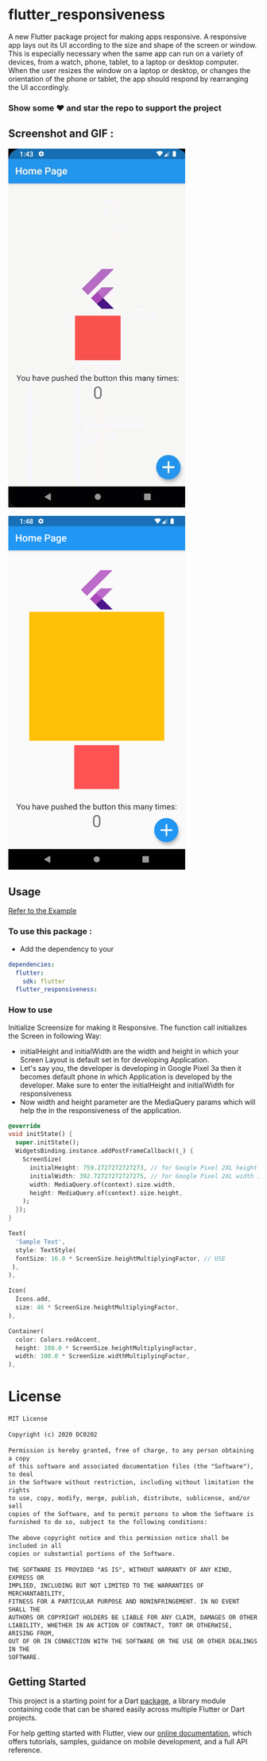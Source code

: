 # flutter_responsiveness

A new Flutter package project for making apps responsive. A responsive app lays out its UI according to the size and shape of the screen or window. This is especially necessary when the same app can run on a variety of devices, from a watch, phone, tablet, to a laptop or desktop computer. When the user resizes the window on a laptop or desktop, or changes the orientation of the phone or tablet, the app should respond by rearranging the UI accordingly.

### Show some :heart: and star the repo to support the project

## Screenshot and GIF :
![pub](https://github.com/DC0202/Flutter-Responsive/blob/master/flutter_repsonsive_example.gif)

![pub](https://github.com/DC0202/Flutter-Responsive/blob/master/SS-1.png)

## Usage

[Refer to the Example](https://github.com/DC0202/Flutter-Responsive/blob/master/example/lib/main.dart)

### To use this package :

- Add the dependency to your

```yaml
dependencies:
  flutter:
    sdk: flutter
  flutter_responsiveness:
```

### How to use

Initialize Screensize for making it Responsive. The function call initializes the Screen in following Way:

- initialHeight and initialWidth are the width and height in which your Screen Layout is default set in for developing Application.
- Let's say you, the developer is developing in Google Pixel 3a then it becomes default phone in which Application is developed by the developer. Make sure to enter the initialHeight and initialWidth for responsiveness
- Now width and height parameter are the MediaQuery params which will help the in the responsiveness of the application.

```dart
@override
void initState() {
  super.initState();
  WidgetsBinding.instance.addPostFrameCallback((_) {
    ScreenSize(
      initialHeight: 759.2727272727273, // for Google Pixel 2XL height is 823
      initialWidth: 392.72727272727275, // for Google Pixel 2XL width is 411
      width: MediaQuery.of(context).size.width,
      height: MediaQuery.of(context).size.height,
    );
  });
}
```

```dart
Text(
  'Sample Text',
  style: TextStyle(
  fontSize: 16.0 * ScreenSize.heightMultiplyingFactor, // USE
 ),
),
```

```dart
Icon(
  Icons.add,
  size: 46 * ScreenSize.heightMultiplyingFactor,
),
```

```dart
Container(
  color: Colors.redAccent,
  height: 100.0 * ScreenSize.heightMultiplyingFactor,
  width: 100.0 * ScreenSize.widthMultiplyingFactor,
),
```

# License

```
MIT License

Copyright (c) 2020 DC0202

Permission is hereby granted, free of charge, to any person obtaining a copy
of this software and associated documentation files (the "Software"), to deal
in the Software without restriction, including without limitation the rights
to use, copy, modify, merge, publish, distribute, sublicense, and/or sell
copies of the Software, and to permit persons to whom the Software is
furnished to do so, subject to the following conditions:

The above copyright notice and this permission notice shall be included in all
copies or substantial portions of the Software.

THE SOFTWARE IS PROVIDED "AS IS", WITHOUT WARRANTY OF ANY KIND, EXPRESS OR
IMPLIED, INCLUDING BUT NOT LIMITED TO THE WARRANTIES OF MERCHANTABILITY,
FITNESS FOR A PARTICULAR PURPOSE AND NONINFRINGEMENT. IN NO EVENT SHALL THE
AUTHORS OR COPYRIGHT HOLDERS BE LIABLE FOR ANY CLAIM, DAMAGES OR OTHER
LIABILITY, WHETHER IN AN ACTION OF CONTRACT, TORT OR OTHERWISE, ARISING FROM,
OUT OF OR IN CONNECTION WITH THE SOFTWARE OR THE USE OR OTHER DEALINGS IN THE
SOFTWARE.
```

## Getting Started

This project is a starting point for a Dart
[package](https://flutter.dev/developing-packages/),
a library module containing code that can be shared easily across
multiple Flutter or Dart projects.

For help getting started with Flutter, view our
[online documentation](https://flutter.dev/docs), which offers tutorials,
samples, guidance on mobile development, and a full API reference.
